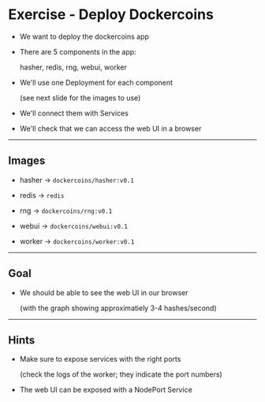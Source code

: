 # Exercise - Deploy Dockercoins

- We want to deploy the dockercoins app

- There are 5 components in the app:

  hasher, redis, rng, webui, worker

- We'll use one Deployment for each component

  (see next slide for the images to use)

- We'll connect them with Services

- We'll check that we can access the web UI in a browser

---

## Images

- hasher → `dockercoins/hasher:v0.1`

- redis → `redis`

- rng → `dockercoins/rng:v0.1`

- webui → `dockercoins/webui:v0.1`

- worker → `dockercoins/worker:v0.1`

---

## Goal

- We should be able to see the web UI in our browser

  (with the graph showing approximatiely 3-4 hashes/second)

---

## Hints

- Make sure to expose services with the right ports

  (check the logs of the worker; they indicate the port numbers)

- The web UI can be exposed with a NodePort Service
